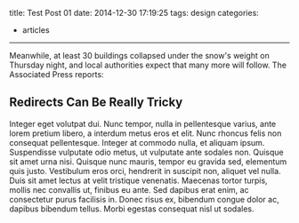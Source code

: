 title: Test Post 01
date: 2014-12-30 17:19:25
tags: design
categories:
- articles
---
<!-- more -->

Meanwhile, at least 30 buildings collapsed under the snow's weight on Thursday night, and local authorities expect that many more will follow. The Associated Press reports:
<!-- more -->

## Redirects Can Be Really Tricky
Integer eget volutpat dui. Nunc tempor, nulla in pellentesque varius, ante lorem pretium libero, a interdum metus eros et elit. Nunc rhoncus felis non consequat pellentesque. Integer at commodo nulla, et aliquam ipsum. Suspendisse vulputate odio metus, ut vulputate ante sodales non. Quisque sit amet urna nisi. Quisque nunc mauris, tempor eu gravida sed, elementum quis justo. Vestibulum eros orci, hendrerit in suscipit non, aliquet vel nulla. Duis sit amet lectus at velit tristique venenatis. Maecenas tortor turpis, mollis nec convallis ut, finibus eu ante. Sed dapibus erat enim, ac consectetur purus facilisis in. Donec risus ex, bibendum congue dolor ac, dapibus bibendum tellus. Morbi egestas consequat nisl ut sodales.